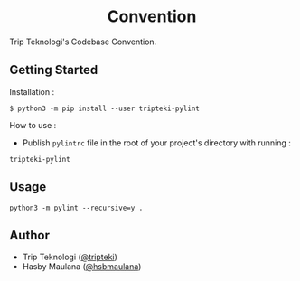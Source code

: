 <h1 align="center">Convention</h1>

Trip Teknologi's Codebase Convention.

Getting Started
---

Installation :

```
$ python3 -m pip install --user tripteki-pylint
```

How to use :

- Publish `pylintrc` file in the root of your project's directory with running :

```
tripteki-pylint
```

Usage
---

`python3 -m pylint --recursive=y .`

Author
---

- Trip Teknologi ([@tripteki](https://linkedin.com/company/tripteki))
- Hasby Maulana ([@hsbmaulana](https://linkedin.com/in/hsbmaulana))